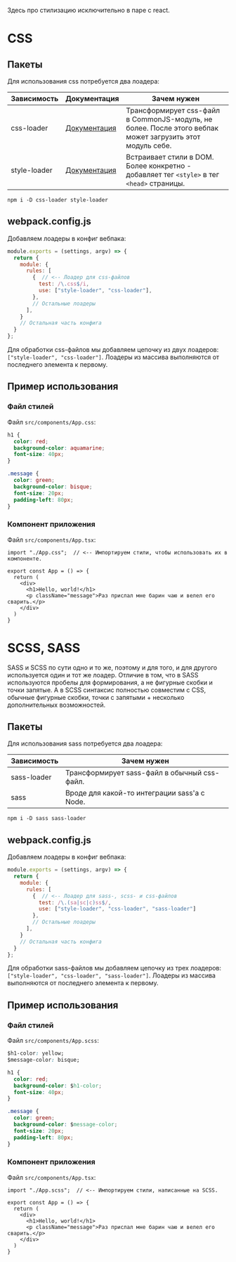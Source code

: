 Здесь про стилизацию исключительно в паре с react.

# CSS

## Пакеты

Для использования css потребуется два лоадера:

| Зависимость  | Документация                                                 | Зачем нужен                                                  |
| ------------ | ------------------------------------------------------------ | ------------------------------------------------------------ |
| css-loader   | [Документация](https://webpack.js.org/loaders/css-loader/)   | Трансформирует css-файл в CommonJS-модуль, не более. После этого вебпак может загрузить этот модуль себе. |
| style-loader | [Документация](https://webpack.js.org/loaders/style-loader/) | Встраивает стили в DOM. Более конкретно - добавляет тег `<style>` в тег `<head>` страницы. |

```
npm i -D css-loader style-loader
```

## webpack.config.js

Добавляем лоадеры в конфиг вебпака:

```javascript
module.exports = (settings, argv) => {
  return {
    module: {
      rules: [
        {  // <-- Лоадер для css-файлов
          test: /\.css$/i,
          use: ["style-loader", "css-loader"],
        },
        // Остальные лоадеры
      ],
    }
    // Остальная часть конфига
  }
};
```

Для обработки css-файлов мы добавляем цепочку из двух лоадеров: `["style-loader", "css-loader"]`. Лоадеры из массива выполняются от последнего элемента к первому.

## Пример использования

### Файл стилей

Файл `src/components/App.css`:

```css
h1 {
  color: red;
  background-color: aquamarine;
  font-size: 40px;
}

.message {
  color: green;
  background-color: bisque;
  font-size: 20px;
  padding-left: 80px;
}
```

### Компонент приложения

Файл `src/components/App.tsx`:

```react
import "./App.css";  // <-- Импортируем стили, чтобы использовать их в компоненте.

export const App = () => {
  return (
    <div>
      <h1>Hello, world!</h1>
      <p className="message">Раз прислал мне барин чаю и велел его сварить.</p>
    </div>
  )
}
```

# SCSS, SASS

SASS и SCSS по сути одно и то же, поэтому и для того, и для другого используется один и тот же лоадер. Отличие в том, что в SASS используются пробелы для формирования, а не фигурные скобки и точки запятые. А в SCSS синтаксис полностью совместим с CSS, обычные фигурные скобки, точки с запятыми + несколько дополнительных возможностей.

## Пакеты

Для использования sass потребуется два лоадера:

| Зависимость | Зачем нужен                                  |
| ----------- | -------------------------------------------- |
| sass-loader | Трансформирует sass-файл в обычный css-файл. |
| sass        | Вроде для какой-то интеграции sass'а с Node. |

```
npm i -D sass sass-loader
```

## webpack.config.js

Добавляем лоадеры в конфиг вебпака:

```javascript
module.exports = (settings, argv) => {
  return {
    module: {
      rules: [
        {  // <-- Лоадер для sass-, scss- и css-файлов
          test: /\.(sa|sc|c)ss$/,
          use: ["style-loader", "css-loader", "sass-loader"]
        },
        // Остальные лоадеры
      ],
    }
    // Остальная часть конфига
  }
};
```

Для обработки sass-файлов мы добавляем цепочку из трех лоадеров: `["style-loader", "css-loader", "sass-loader"]`. Лоадеры из массива выполняются от последнего элемента к первому.

## Пример использования

### Файл стилей

Файл `src/components/App.scss`:

```css
$h1-color: yellow;
$message-color: bisque;

h1 {
  color: red;
  background-color: $h1-color;
  font-size: 40px;
}

.message {
  color: green;
  background-color: $message-color;
  font-size: 20px;
  padding-left: 80px;
}
```

### Компонент приложения

Файл `src/components/App.tsx`:

```react
import "./App.scss";  // <-- Импортируем стили, написанные на SCSS.

export const App = () => {
  return (
    <div>
      <h1>Hello, world!</h1>
      <p className="message">Раз прислал мне барин чаю и велел его сварить.</p>
    </div>
  )
}
```